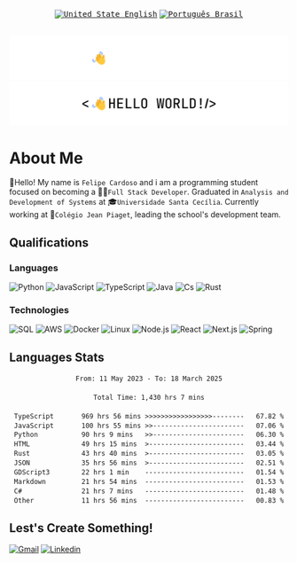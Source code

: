 <div align='center'>
 <a href='https://github.com/imLymei/imLymei/blob/main/README.md'><kbd><img title="United States English" alt="United State English" src="https://cdn.statically.io/gh/hjnilsson/country-flags/master/svg/us.svg" width="22"></kbd></a>
 <a href='https://github.com/imLymei/imLymei/blob/main/README_PT_BR.md'><kbd><img title="Português Brasil" alt="Português Brasil" src="https://cdn.statically.io/gh/hjnilsson/country-flags/master/svg/br.svg" width="22"></kbd></a>
</div>

<br/>

![Hello World Dark Mode](./src/hello_world_dark.png#gh-dark-mode-only)
![Hello World Light Mode](./src/hello_world_light.png#gh-light-mode-only)

# About Me

👋Hello! My name is `Felipe Cardoso` and i am a programming student focused on becoming a 🧑‍💻`Full Stack Developer`.
Graduated in `Analysis and Development of Systems` at 🎓`Universidade Santa Cecília`. Currently working at 🏫`Colégio Jean Piaget`, leading the school's development team.

## Qualifications

### Languages
 
![Python](https://img.shields.io/badge/-Python-000?&logo=Python)
![JavaScript](https://img.shields.io/badge/-JavaScript-000?&logo=JavaScript)
![TypeScript](https://img.shields.io/badge/-TypeScript-000?&logo=TypeScript)
![Java](https://img.shields.io/badge/-Java-000?&logo=openjdk)
![Cs](https://img.shields.io/badge/-C%23-000?&logo=c%23)
![Rust](https://img.shields.io/badge/-Rust-000?&logo=rust)

### Technologies

![SQL](https://img.shields.io/badge/-SQL-000?&logo=MySQL)
![AWS](https://img.shields.io/badge/-AWS-000?&logo=Amazon-AWS&logoColor=F90)
![Docker](https://img.shields.io/badge/-Docker-000?&logo=Docker)
![Linux](https://img.shields.io/badge/-Linux-000?&logo=Linux)
![Node.js](https://img.shields.io/badge/-Node.js-000?&logo=node.js)
![React](https://img.shields.io/badge/-React-000?&logo=React)
![Next.js](https://img.shields.io/badge/-Next.js-000?&logo=Next.js)
![Spring](https://img.shields.io/badge/-Spring-000?&logo=Spring)

## Languages Stats

<div align="center">

<!--START_SECTION:waka-->

```txt
From: 11 May 2023 - To: 18 March 2025

Total Time: 1,430 hrs 7 mins

TypeScript       969 hrs 56 mins >>>>>>>>>>>>>>>>>--------   67.82 %
JavaScript       100 hrs 55 mins >>-----------------------   07.06 %
Python           90 hrs 9 mins   >>-----------------------   06.30 %
HTML             49 hrs 15 mins  >------------------------   03.44 %
Rust             43 hrs 40 mins  >------------------------   03.05 %
JSON             35 hrs 56 mins  >------------------------   02.51 %
GDScript3        22 hrs 1 min    -------------------------   01.54 %
Markdown         21 hrs 54 mins  -------------------------   01.53 %
C#               21 hrs 7 mins   -------------------------   01.48 %
Other            11 hrs 56 mins  -------------------------   00.83 %
```

<!--END_SECTION:waka-->
 
</div>

## Lest's Create Something!
  
[![Gmail](https://img.shields.io/badge/-Gmail-000?&logo=Gmail)](mailto:lymeicontato@gmail.com)
[![Linkedin](https://img.shields.io/badge/-Linkedin-000?&logo=Linkedin)](https://www.linkedin.com/in/felipe-brito-b94721239)
